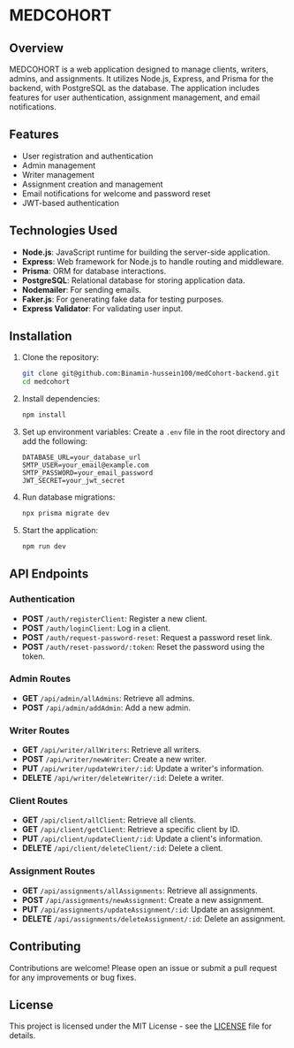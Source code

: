 # MEDCOHORT

## Overview
MEDCOHORT is a web application designed to manage clients, writers, admins, and assignments. It utilizes Node.js, Express, and Prisma for the backend, with PostgreSQL as the database. The application includes features for user authentication, assignment management, and email notifications.

## Features
- User registration and authentication
- Admin management
- Writer management
- Assignment creation and management
- Email notifications for welcome and password reset
- JWT-based authentication

## Technologies Used
- **Node.js**: JavaScript runtime for building the server-side application.
- **Express**: Web framework for Node.js to handle routing and middleware.
- **Prisma**: ORM for database interactions.
- **PostgreSQL**: Relational database for storing application data.
- **Nodemailer**: For sending emails.
- **Faker.js**: For generating fake data for testing purposes.
- **Express Validator**: For validating user input.

## Installation

1. Clone the repository:
   ```bash
   git clone git@github.com:Binamin-hussein100/medCohort-backend.git
   cd medcohort
   ```

2. Install dependencies:
   ```bash
   npm install
   ```

3. Set up environment variables:
   Create a `.env` file in the root directory and add the following:
   ```
   DATABASE_URL=your_database_url
   SMTP_USER=your_email@example.com
   SMTP_PASSWORD=your_email_password
   JWT_SECRET=your_jwt_secret
   ```

4. Run database migrations:
   ```bash
   npx prisma migrate dev
   ```

5. Start the application:
   ```bash
   npm run dev
   ```

## API Endpoints

### Authentication
- **POST** `/auth/registerClient`: Register a new client.
- **POST** `/auth/loginClient`: Log in a client.
- **POST** `/auth/request-password-reset`: Request a password reset link.
- **POST** `/auth/reset-password/:token`: Reset the password using the token.

### Admin Routes
- **GET** `/api/admin/allAdmins`: Retrieve all admins.
- **POST** `/api/admin/addAdmin`: Add a new admin.

### Writer Routes
- **GET** `/api/writer/allWriters`: Retrieve all writers.
- **POST** `/api/writer/newWriter`: Create a new writer.
- **PUT** `/api/writer/updateWriter/:id`: Update a writer's information.
- **DELETE** `/api/writer/deleteWriter/:id`: Delete a writer.

### Client Routes
- **GET** `/api/client/allClient`: Retrieve all clients.
- **GET** `/api/client/getClient`: Retrieve a specific client by ID.
- **PUT** `/api/client/updateClient/:id`: Update a client's information.
- **DELETE** `/api/client/deleteClient/:id`: Delete a client.

### Assignment Routes
- **GET** `/api/assignments/allAssignments`: Retrieve all assignments.
- **POST** `/api/assignments/newAssignment`: Create a new assignment.
- **PUT** `/api/assignments/updateAssignment/:id`: Update an assignment.
- **DELETE** `/api/assignments/deleteAssignment/:id`: Delete an assignment.

## Contributing
Contributions are welcome! Please open an issue or submit a pull request for any improvements or bug fixes.

## License
This project is licensed under the MIT License - see the [LICENSE](LICENSE) file for details.


